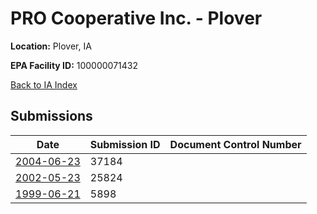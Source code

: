 # PRO Cooperative Inc. - Plover

**Location:** Plover, IA

**EPA Facility ID:** 100000071432

[Back to IA Index](../../index.md)

## Submissions

| Date | Submission ID | Document Control Number |
|------|--------------|-------------------------|
| [2004-06-23](submissions/37184.md) | 37184 |  |
| [2002-05-23](submissions/25824.md) | 25824 |  |
| [1999-06-21](submissions/5898.md) | 5898 |  |
